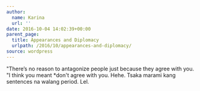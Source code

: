 ```yaml
---
author:
  name: Karina
  url: ''
date: 2016-10-04 14:02:39+00:00
parent_page:
  title: Appearances and Diplomacy
  urlpath: /2016/10/appearances-and-diplomacy/
source: wordpress
---
```


"There’s no reason to antagonize people just because they agree with you. "I think you meant *don't agree with you. Hehe. Tsaka marami kang sentences na walang period. Lel.